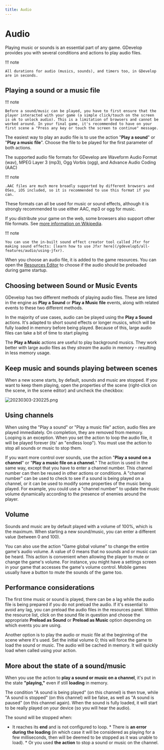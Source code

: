 ```yaml
---
title: Audio
---
```

# Audio

Playing music or sounds is an essential part of any game. GDevelop provides you with several conditions and actions to play audio files.

!!! note

    All durations for audio (musics, sounds), and timers too, in GDevelop are in seconds.

## Playing a sound or a music file

!!! note

    Before a sound/music can be played, you have to first ensure that the player interacted with your game (a simple click/touch on the screen is ok to unlock audio). This is a limitation of browsers and cannot be worked around. In your final game, it's recommended to have on your first scene a "Press any key or touch the screen to continue" message.

The easiest way to play an audio file is to use the action "**Play a sound**" or "**Play a music file**". Choose the file to be played for the first parameter of both actions.

The supported audio file formats for GDevelop are Waveform Audio Format (wav), MPEG Layer 3 (mp3), Ogg Vorbis (ogg), and Advance Audio Coding (AAC)

!!! note

    .AAC files are much more broadly supported by different browsers and OSes, iOS included, so it is recommended to use this format if you can.

These formats can all be used for music or sound effects, although it is strongly recommended to use either AAC, mp3 or ogg for music.

If you distribute your game on the web, some browsers also support other file formats. See [more information on Wikipedia](https://en.wikipedia.org/wiki/HTML5_audio#Supported_audio_coding_formats).

!!! note

    You can use the in-built sound effect creator tool called Jfxr for making sound effects: [learn how to use Jfxr here](/gdevelop5/all-features/audio/using-jfxr).

When you choose an audio file, it is added to the game resources. You can open the [Resources Editor](/gdevelop5/interface/project-manager) to choose if the audio should be preloaded during game startup.

## Choosing between Sound or Music Events

GDevelop has two different methods of playing audio files. These are listed in the engine as **Play a Sound** or **Play a Music file** events, along with related events to these two different methods.

In the majority of use cases, audio can be played using the **Play a Sound** actions. It's adapted to short sound effects or longer musics, which will be fully loaded in memory before being played. Because of this, large audio files can take a bit of time to start playing

The **Play a Music** actions are useful to play background musics. They work better with large audio files as they *stream* the audio in memory - resulting in less memory usage.

## Keep music and sounds playing between scenes

When a new scene starts, by default, sounds and music are stopped. If you want to keep them playing, open the properties of the scene (right-click on the scene, in the scene editor) and uncheck the checkbox:

![20230303-230225.png](/gdevelop5/all-features/audio/pasted/20230303-230225.png)

## Using channels

When using the "Play a sound" or "Play a music file" action, audio files are played immediately. On completion, they are removed from memory. Looping is an exception. When you set the action to loop the audio file, it will be played forever (its' an "endless loop"). You must use the action to stop all sounds or music to stop them.

If you want more control over sounds, use the action "**Play a sound on a channel**" or "**Play a music file on a channel.**" The action is used in the same way, except that you have to enter a channel number. This channel number can then be reused in other actions or conditions. A "channel number" can be used to check to see if a sound is being played on a channel, or it can be used to modify some properties of the music being played. For example, you could use a "channel number" to update the music volume dynamically according to the presence of enemies around the player.

## Volume

Sounds and music are by default played with a volume of 100%, which is the maximum. When starting a new sound/music, you can enter a different value (between 0 and 100).

You can also use the action "Game global volume" to change the entire game's audio volume. A value of 0 means that no sounds and or music can be heard. This action is convenient when allowing the player to mute or change the game's volume. For instance, you might have a settings screen in your game that accesses the game's volume control. Mobile games usually have a button to mute the sounds of the game too.

## Performance considerations

The first time music or sound is played, there can be a lag while the audio file is being prepared if you do not preload the audio. If it's essential to avoid any lag, you can preload the audio files in the resources panel. Within the resource list, click on the sound file in question and choose the appropriate **Preload as Sound** or **Preload as Music** option depending on which events you are using.

Another option is to play the audio or music file at the beginning of the scene where it's used. Set the initial volume 0; this will force the game to load the sound or music. The audio will be cached in memory. It will quickly load when called using your action.

## More about the state of a sound/music

When you use the action to **play a sound or music on a channel**, it's put in the state **"playing,"** even if still **loading** in memory.

The condition "A sound is being played" (on this channel) is then true, while "A sound is stopped" (on this channel) will be false, as well as "A sound is paused" (on this channel again). When the sound is fully loaded, it will start to be really played on your device (so you will hear the audio).

The sound will be stopped when:

* It reaches its **end** and is not configured to loop. * There is **an error during the loading** (in which case it will be considered as playing for a few milliseconds, then will be deemed to be stopped as it was unable to load). * Or you used **the action** to stop a sound or music on the channel.
